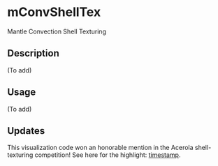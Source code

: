 # mConvShellTex
Mantle Convection Shell Texturing

## Description

(To add)

## Usage

(To add)

## Updates

This visualization code won an honorable mention in the Acerola shell-texturing competition! See here for the highlight: [timestamp](https://youtu.be/O-2viBhLTqI?t=1698).

